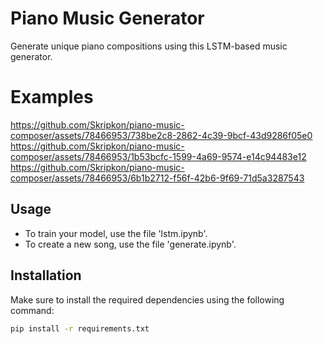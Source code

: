 # Piano Music Generator

Generate unique piano compositions using this LSTM-based music generator.

# Examples 

https://github.com/Skripkon/piano-music-composer/assets/78466953/738be2c8-2862-4c39-9bcf-43d9286f05e0
https://github.com/Skripkon/piano-music-composer/assets/78466953/1b53bcfc-1599-4a69-9574-e14c94483e12
https://github.com/Skripkon/piano-music-composer/assets/78466953/6b1b2712-f56f-42b6-9f69-71d5a3287543


## Usage
- To train your model, use the file 'lstm.ipynb'.
- To create a new song, use the file 'generate.ipynb'.

## Installation
Make sure to install the required dependencies using the following command:
```bash
pip install -r requirements.txt
